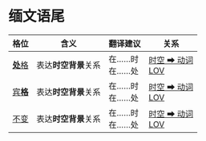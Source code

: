 # 缅文语尾

|格位|含义|翻译建议|关系|
|-|-|-|-|
|[**处**格](https://assets-hk.wikipali.org/pali-handbook/zh-Hans/declension/loc.html)|表达**时空背景**关系|在……时<br>在……处|[时空 ➡ 动词<br>LOV](https://assets-hk.wikipali.org/pali-handbook/zh-Hans/basic-relation/loc/loc-lov.html)|
|[宾**格**](https://assets-hk.wikipali.org/pali-handbook/zh-Hans/declension/acc.html#%E8%BF%9B%E9%98%B6%E7%94%A8%E6%B3%95)|表达**时空背景**关系|在……时<br>在……处|[时空 ➡ 动词<br>LOV](https://assets-hk.wikipali.org/pali-handbook/zh-Hans/basic-relation/loc/loc-lov.html)|
|[不变]()|表达**时空背景**关系|在……时<br>在……处|[时空 ➡ 动词<br>LOV](https://assets-hk.wikipali.org/pali-handbook/zh-Hans/basic-relation/loc/loc-lov.html)|